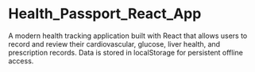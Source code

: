 # Health_Passport_React_App
A modern health tracking application built with React that allows users to record and review their cardiovascular, glucose, liver health, and prescription records. Data is stored in localStorage for persistent offline access.

